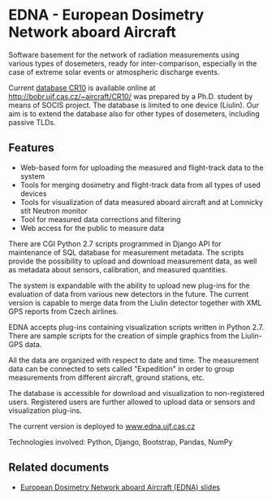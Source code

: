 # EDNA - European Dosimetry Network aboard Aircraft

Software basement for the network of radiation measurements using various types of dosemeters, ready for inter-comparison, especially in the case of extreme solar events or atmospheric discharge events.

Current [database CR10](https://academic.oup.com/rpd/article/186/2-3/224/5618735?login=true) is available online at http://bobr.ujf.cas.cz/~aircraft/CR10/ was prepared by a Ph.D. student by means of SOCIS project. The database is limited to one device (Liulin). Our aim is to extend the database also for other types of dosemeters, including passive TLDs.

## Features 

- Web-based form for uploading the measured and flight-track data to the system
- Tools for merging dosimetry and flight-track data from all types of used devices
- Tools for visualization of data measured aboard aircraft and at Lomnicky stit Neutron monitor
- Tool for measured data corrections and filtering
- Web access for the public to measure data

There are CGI Python 2.7 scripts programmed in Django API for maintenance of SQL database for measurement metadata. The scripts provide the possibility to upload and download measurement data, as well as metadata about sensors, calibration, and measured quantities.

The system is expandable with the ability to upload new plug-ins for the evaluation of data from various new detectors in the future. The current version is capable to merge data from the Liulin detector together with XML GPS reports from Czech airlines.

EDNA accepts plug-ins containing visualization scripts written in Python 2.7. There are sample scripts for the creation of simple graphics from the Liulin-GPS data.

All the data are organized with respect to date and time. The measurement data can be connected to sets called "Expedition" in order to group measurements from different aircraft, ground stations, etc.

The database is accessible for download and visualization to non-registered users. Registered users are further allowed to upload data or sensors and visualization plug-ins.

The current version is deployed to www.edna.ujf.cas.cz

Technologies involved: Python, Django, Bootstrap, Pandas, NumPy


## Related documents

  * [European Dosimetry Network aboard Aircraft (EDNA) slides](https://docs.google.com/presentation/d/1MtXrfd3f4mMmrlZ84HuAUgjUKm84PMN8U536UpBLaLY/edit?usp=sharing)

